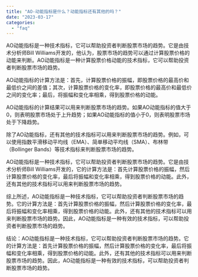 ```yaml
---
title: "AO-动能指标是什么？动能指标还有其他的吗？"
date: "2023-03-17"
categories: 
  - "faq"
---
```


AO动能指标是一种技术指标，它可以帮助投资者判断股票市场的趋势。它是由技术分析师Bill Williams开发的，他认为，股票市场的趋势可以通过计算股票价格的动能来判断。AO动能指标是一种计算股票价格动能的技术指标，它可以帮助投资者判断股票市场的趋势。

AO动能指标的计算方法是：首先，计算股票价格的振幅，即股票价格的最高价和最低价之间的差值；其次，计算股票价格的变化率，即股票价格的最高价和最低价之间的变化率；最后，将振幅和变化率相乘，得到股票价格的动能。

AO动能指标的计算结果可以用来判断股票市场的趋势。如果AO动能指标的值大于0，则表明股票市场处于上升趋势；如果AO动能指标的值小于0，则表明股票市场处于下降趋势。

除了AO动能指标，还有其他的技术指标可以用来判断股票市场的趋势。例如，可以使用指数平滑移动平均线（EMA）、简单移动平均线（SMA）、布林带（Bollinger Bands）等技术指标来判断股票市场的趋势。

AO动能指标是一种技术指标，它可以帮助投资者判断股票市场的趋势。它是由技术分析师Bill Williams开发的，它的计算方法是：首先计算股票价格的振幅，然后计算股票价格的变化率，最后将振幅和变化率相乘，得到股票价格的动能。此外，还有其他的技术指标可以用来判断股票市场的趋势。

综上所述，AO动能指标是一种技术指标，它可以帮助投资者判断股票市场的趋势。它的计算方法是：首先计算股票价格的振幅，然后计算股票价格的变化率，最后将振幅和变化率相乘，得到股票价格的动能。此外，还有其他的技术指标可以用来判断股票市场的趋势。因此，AO动能指标是一种有效的技术指标，可以帮助投资者判断股票市场的趋势。

结论：AO动能指标是一种技术指标，它可以帮助投资者判断股票市场的趋势。它的计算方法是：首先计算股票价格的振幅，然后计算股票价格的变化率，最后将振幅和变化率相乘，得到股票价格的动能。此外，还有其他的技术指标可以用来判断股票市场的趋势。因此，AO动能指标是一种有效的技术指标，可以帮助投资者判断股票市场的趋势。
